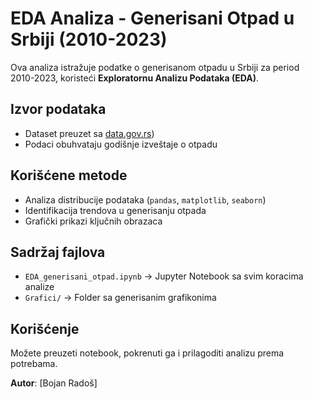 # EDA Analiza - Generisani Otpad u Srbiji (2010-2023)

Ova analiza istražuje podatke o generisanom otpadu u Srbiji za period 2010-2023, koristeći **Exploratornu Analizu Podataka (EDA)**.

## Izvor podataka
- Dataset preuzet sa [data.gov.rs](https://data.gov.rs/sr/datasets/generisan-otpad-1/#community-resources))
- Podaci obuhvataju godišnje izveštaje o otpadu

## Korišćene metode
- Analiza distribucije podataka (`pandas`, `matplotlib`, `seaborn`)
- Identifikacija trendova u generisanju otpada
- Grafički prikazi ključnih obrazaca

## Sadržaj fajlova
- `EDA_generisani_otpad.ipynb` → Jupyter Notebook sa svim koracima analize
- `Grafici/` → Folder sa generisanim grafikonima

## Korišćenje
Možete preuzeti notebook, pokrenuti ga i prilagoditi analizu prema potrebama.

**Autor**: [Bojan Radoš]
